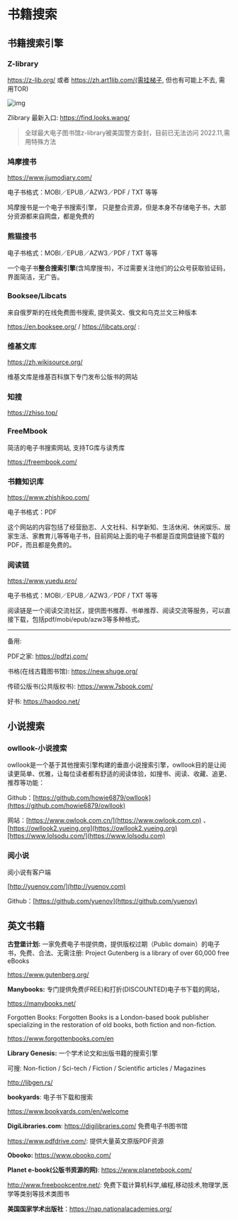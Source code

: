 # 书籍搜索

## 书籍搜索引擎

### Z-library

https://z-lib.org/ 或者 https://zh.art1lib.com/(需挂梯子, 但也有可能上不去, 需用TOR)

![img](https://zh.fr1lib.org/iprc_seized_banner.png)

Zlibrary 最新入口: https://find.looks.wang/

> 全球最大电子图书馆z-library被美国警方查封，目前已无法访问 2022.11,需用特殊方法

### 鸠摩搜书

https://www.jiumodiary.com/

电子书格式：MOBI／EPUB／AZW3／PDF / TXT 等等

鸠摩搜书是一个电子书搜索引擎， 只是整合资源，但是本身不存储电子书，大部分资源都来自网盘，都是免费的

### 熊猫搜书

电子书格式：MOBI／EPUB／AZW3／PDF / TXT 等等

一个电子书**整合搜索引擎**(含鸠摩搜书)，不过需要关注他们的公众号获取验证码，界面简洁，无广告。

### Booksee/Libcats

来自俄罗斯的在线免费图书搜索, 提供英文、俄文和乌克兰文三种版本

https://en.booksee.org/  / https://libcats.org/ : 

### 维基文库

https://zh.wikisource.org/

维基文库是维基百科旗下专门发布公版书的网站

### 知搜

https://zhiso.top/

### FreeMbook

简洁的电子书搜索网站,  支持TG库与读秀库

https://freembook.com/

### 书籍知识库

https://www.zhishikoo.com/

电子书格式：PDF

这个网站的内容包括了经营励志、人文社科、科学新知、生活休闲、休闲娱乐、居家生活、家教育儿等等电子书，目前网站上面的电子书都是百度网盘链接下载的PDF，而且都是免费的。

### 阅读链

https://www.yuedu.pro/

电子书格式：MOBI／EPUB／AZW3／PDF / TXT 等等

阅读链是一个阅读交流社区，提供图书推荐、书单推荐、阅读交流等服务，可以直接下载，包括pdf/mobi/epub/azw3等多种格式。

----

备用:

PDF之家: https://pdfzj.com/

书格(在线古籍图书馆): https://new.shuge.org/

传硕公版书(公共版权书): https://www.7sbook.com/

好书: https://haodoo.net/

## 小说搜索

### owllook-小说搜索

owllook是一个基于其他搜索引擎构建的垂直小说搜索引擎，owllook目的是让阅读更简单、优雅，让每位读者都有舒适的阅读体验，如搜书、阅读、收藏、追更、推荐等功能：

Github：[https://github.com/howie6879/owllook](https://github.com/howie6879/owllook)

网站：[https://www.owlook.com.cn/](https://www.owlook.com.cn) 、 [https://owllook2.yueing.org](https://owllook2.yueing.org)[https://www.lolsodu.com/](https://www.lolsodu.com)

### 阅小说

阅小说有客户端

[http://yuenov.com/](http://yuenov.com)

Github：[https://github.com/yuenov](https://github.com/yuenov)

## 英文书籍

**古登堡计划:** 一家免费电子书提供商，提供版权过期（Public domain）的电子书，免费、合法、无需注册: Project Gutenberg is a library of over 60,000 free eBooks

https://www.gutenberg.org/

**Manybooks:** 专门提供免费(FREE)和打折(DISCOUNTED)电子书下载的网站，

https://manybooks.net/

Forgotten Books: Forgotten Books is a London-based book publisher specializing in the restoration of old books, both fiction and non-fiction.

https://www.forgottenbooks.com/en

**Library Genesis:** 一个学术论文和出版书籍的搜索引擎

可搜: Non-fiction / Sci-tech	 /  Fiction / 	Scientific articles / 	Magazines

http://libgen.rs/

**bookyards**: 电子书下载和搜索

https://www.bookyards.com/en/welcome

 **DigiLibraries.com**: https://digilibraries.com/ 免费电子书图书馆

https://www.pdfdrive.com/: 提供大量英文原版PDF资源

**Obooko:** https://www.obooko.com/

**Planet e-book(公版书资源的网)**: https://www.planetebook.com/

http://www.freebookcentre.net/: 免费下载计算机科学,编程,移动技术,物理学,医学等类别等技术类图书

**美国国家学术出版社**：https://nap.nationalacademies.org/




